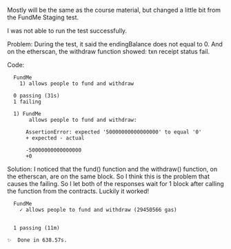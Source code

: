 Mostly will be the same as the course material, but changed a little bit from the FundMe Staging test.

I was not able to run the test successfully. 

Problem:
During the test, it said the endingBalance does not equal to 0. And on the etherscan, the withdraw function showed: txn receipt status fail.

Code:
```
  FundMe
    1) allows people to fund and withdraw

  0 passing (31s)
  1 failing

  1) FundMe
       allows people to fund and withdraw:

      AssertionError: expected '50000000000000000' to equal '0'
      + expected - actual

      -50000000000000000
      +0
```
Solution:
I noticed that the fund() function and the withdraw() function, on the etherscan, are on the same block. So I think this is the problem that causes the failing. So I let both of the responses wait for 1 block after calling the function from the contracts. Luckily it worked!

```
  FundMe
    ✓ allows people to fund and withdraw (29450566 gas)


  1 passing (11m)

✨  Done in 638.57s.
```
